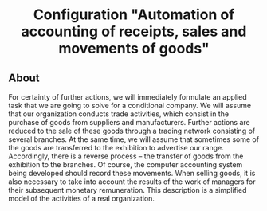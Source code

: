 <h1 align="center">Configuration "Automation of accounting of receipts, sales and movements of goods"</h1>
<h2 align="left">About</h2>
<p>For certainty of further actions, we will immediately formulate an applied task that we are going to solve for a conditional company. We will assume that our organization conducts trade activities, which consist in the purchase of goods from suppliers and manufacturers. Further actions are reduced to the sale of these goods through a trading network consisting of several branches. At the same time, we will assume that sometimes some of the goods are transferred to the exhibition to advertise our range. Accordingly, there is a reverse process – the transfer of goods from the exhibition to the branches. Of course, the computer accounting system being developed should record these movements. When selling goods, it is also necessary to take into account the results of the work of managers for their subsequent monetary remuneration. This description is a simplified model of the activities of a real organization.</p>
